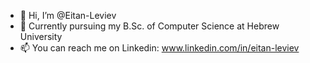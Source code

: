 - 👋 Hi, I’m @Eitan-Leviev
- 🌱 Currently pursuing my B.Sc. of Computer Science at Hebrew University
- 📫 You can reach me on Linkedin: www.linkedin.com/in/eitan-leviev

<!---
Eitan-Leviev/Eitan-Leviev is a ✨ special ✨ repository because its `README.md` (this file) appears on your GitHub profile.
You can click the Preview link to take a look at your changes.
--->

